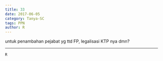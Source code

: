 ```yaml
---
title: 33
date: 2017-06-05
category: Tanya-SC
tags: PPN
author: R
---
```


untuk penambahan pejabat yg ttd FP, legalisasi KTP nya dmn?

---



`R`
